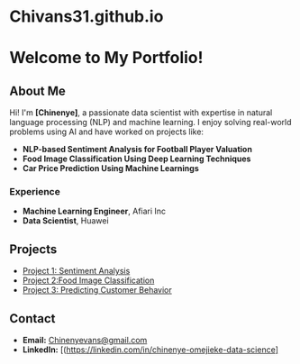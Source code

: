# Chivans31.github.io
# Welcome to My Portfolio!

## About Me
Hi! I'm **[Chinenye]**, a passionate data scientist with expertise in 
natural language processing (NLP) and machine learning. I enjoy solving 
real-world problems using AI and have worked on projects like:
- **NLP-based Sentiment Analysis for Football Player Valuation**
- **Food Image Classification Using Deep Learning Techniques**
- **Car Price Prediction Using Machine Learnings**

### Experience
- **Machine Learning Engineer**, Afiari Inc
- **Data Scientist**, Huawei


## Projects
- [Project 1: Sentiment Analysis](https://github.com/Chivans31/football-player-analysis)
- [Project 2:Food Image Classification](https://github.com/Chivans31/Image-Classification-using-Deep-Learning)
- [Project 3: Predicting Customer Behavior](https://github.com/Chivans31/Car-Price-Prediction)

## Contact
- **Email:** Chinenyevans@gmail.com
- **LinkedIn:** [(https://linkedin.com/in/chinenye-omejieke-data-science]
